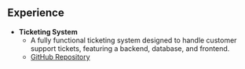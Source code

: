 ## Experience

- **Ticketing System**
  - A fully functional ticketing system designed to handle customer support tickets, featuring a backend, database, and frontend.
  - [GitHub Repository](https://github.com/c-razo/ticketing-system)
